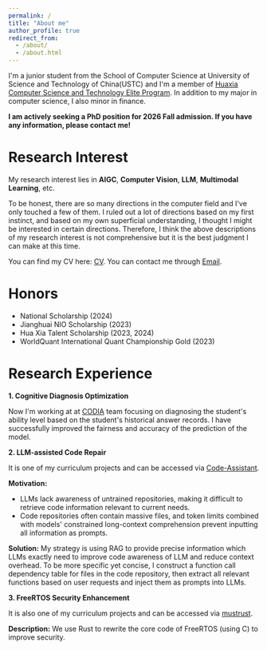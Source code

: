 ```yaml
---
permalink: /
title: "About me"
author_profile: true
redirect_from: 
  - /about/
  - /about.html
---
```


I'm a junior student from the School of Computer Science at University of Science and Technology of China(USTC) and I'm a member of [Huaxia Computer Science and Technology Elite Program](https://catalog.ustc.edu.cn/program/t15). In addition to my major in computer science, I also minor in finance.

**I am actively seeking a PhD position for 2026 Fall admission. If you have any information, please contact me!**

Research Interest
======
My research interest lies in **AIGC**, **Computer Vision**, **LLM**, **Multimodal Learning**, etc. 

To be honest, there are so many directions in the computer field and I've only touched a few of them. I ruled out a lot of directions based on my first instinct, and based on my own superficial understanding, I thought I might be interested in certain directions. Therefore, I think the above descriptions of my research interest is not comprehensive but it is the best judgment I can make at this time.

<!-- I am currently an undergraduate at USTC and working at [CODIA](https://code.bdaa.pro/) team. -->
You can find my CV here: [CV](../files/CV-USTC-ZhenyuBo.pdf).
You can contact me through [Email](mailto:bzy1117@mail.ustc.edu.cn).

Honors
======
* National Scholarship (2024)
* Jianghuai NIO Scholarship (2023)
* Hua Xia Talent Scholarship (2023, 2024)
* WorldQuant International Quant Championship Gold (2023)

Research Experience
======
**1. Cognitive Diagnosis Optimization**

Now I'm working at at [CODIA](https://code.bdaa.pro/dashboard/) team focusing on diagnosing the student's ability level based on the student's historical answer records. I have successfully improved the fairness and accuracy of the prediction of the model.

**2. LLM-assisted Code Repair**

It is one of my curriculum projects and can be accessed via [Code-Assistant](https://github.com/Zhenyu-Bo/Code-Assistant).

**Motivation:**
* LLMs lack awareness of untrained repositories, making it difficult to retrieve code information relevant to current needs.
* Code repositories often contain massive files, and token limits combined with models' constrained long-context comprehension prevent inputting all information as prompts. 

**Solution:**
My strategy is using RAG to provide precise information which LLMs exactly need to improve code awareness of LLM and reduce context overhead. To be more specific yet concise, I construct a function call dependency table for files in the code repository, then extract all relevant functions based on user requests and inject them as prompts into LLMs.

**3. FreeRTOS Security Enhancement**

It is also one of my curriculum projects and can be accessed via [mustrust](https://github.com/OSH-2024/mustrust).

**Description:**
We use Rust to rewrite the core code of FreeRTOS (using C) to improve security.
